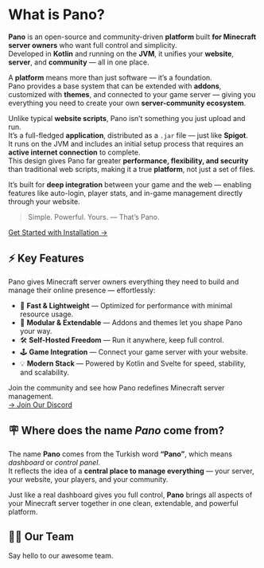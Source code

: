 <script setup>
import { VPTeamMembers } from 'vitepress/theme';
const members = [
  {
    avatar: 'https://minotar.net/avatar/kahverengi/64.png',
    name: 'Ahmet Enes Duruer (kahverengi)',
    title: 'Founder | Lead Developer',
    links: [
      { icon: 'github', link: 'https://github.com/duruer' },
      { icon: 'discord', link: 'https://discord.com/users/kahverengi' },
    ]
  },
  {
    avatar: 'https://minotar.net/avatar/ultub/64.png',
    name: 'Selim Gökçek (ultub)',
    title: 'Founder | Designer',
    links: [
      { icon: 'github', link: 'https://github.com/slmgkck' },
      { icon: 'discord', link: 'https://discord.com/users/ultub' },
    ]
  }
];

const learningPaths = [
  {
    title: "Try the Tutorial",
    text: "For individuals who would rather learn by doing."
  },
  {
    title: "Check out the Examples",
    text: "Discover common examples of core features and official plugins available for Parsek."
  }
]
</script>

# What is Pano?

**Pano** is an open-source and community-driven **platform** built **for Minecraft server owners** who want full control
and simplicity.  
Developed in **Kotlin** and running on the **JVM**, it unifies your **website**, **server**, and **community** — all in
one place.

A **platform** means more than just software — it’s a foundation.  
Pano provides a base system that can be extended with **addons**, customized with **themes**, and connected to your game
server — giving you everything you need to create your own **server-community ecosystem**.

Unlike typical **website scripts**, Pano isn’t something you just upload and run.  
It’s a full-fledged **application**, distributed as a `.jar` file — just like **Spigot**.  
It runs on the JVM and includes an initial setup process that requires an **active internet connection** to complete.  
This design gives Pano far greater **performance, flexibility, and security** than traditional web scripts, making it a
true **platform**, not just a set of files.

It’s built for **deep integration** between your game and the web — enabling features like auto-login, player stats, and
in-game management directly through your website.

> Simple. Powerful. Yours. — That’s Pano.

[Get Started with Installation →](../installation)

## ⚡ Key Features

Pano gives Minecraft server owners everything they need to build and manage their online presence — effortlessly:

- 🚀 **Fast & Lightweight** — Optimized for performance with minimal resource usage.
- 🧩 **Modular & Extendable** — Addons and themes let you shape Pano your way.
- 🛠️ **Self-Hosted Freedom** — Run it anywhere, keep full control.
- 🕹️ **Game Integration** — Connect your game server with your website.
- 💡 **Modern Stack** — Powered by Kotlin and Svelte for speed, stability, and scalability.

Join the community and see how Pano redefines Minecraft server management.  
[→ Join Our Discord](https://discord.gg/6vVy72wgXT) <!-- same invite link -->

## 🪧 Where does the name *Pano* come from?

The name **Pano** comes from the Turkish word **“Pano”**, which means *dashboard* or *control panel*.  
It reflects the idea of a **central place to manage everything** — your server, your website, your players, and your
community.

Just like a real dashboard gives you full control, **Pano** brings all aspects of your Minecraft server together in one
clean, extendable, and powerful platform.

## 🧑‍💻 Our Team
Say hello to our awesome team.

<VPTeamMembers size="small" :members="members" />
